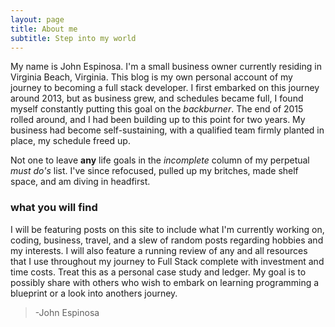 ```yaml
---
layout: page
title: About me
subtitle: Step into my world
---
```


My name is John Espinosa. I'm a small business owner currently residing in Virginia Beach, Virginia. This blog
is my own personal account of my journey to becoming a full stack developer. I first embarked on this journey 
around 2013, but as business grew, and schedules became full, I found myself constantly putting this goal
on the _backburner_. The end of 2015 rolled around, and I had been building up to this point for two years. My business had become self-sustaining, with a qualified team firmly planted in place, my schedule freed up. 

Not one to leave **any** life goals in the _incomplete_ column of my perpetual _must do's_ list. I've since refocused, pulled up my britches, made shelf space, and am diving in headfirst. 

### what you will find

I will be featuring posts on this site to include what I'm currently working on, coding, business, travel, and a slew of random posts regarding hobbies and my interests. I will also feature a running review of any and all resources that I use throughout my journey to Full Stack complete with investment and time costs. Treat this as a personal case study and ledger. My goal is to possibly share with others who wish to embark on learning programming a blueprint or a look into anothers journey.

> -John Espinosa  